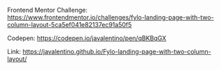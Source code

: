 Frontend Mentor Challenge: https://www.frontendmentor.io/challenges/fylo-landing-page-with-two-column-layout-5ca5ef041e82137ec91a50f5

Codepen: https://codepen.io/javalentino/pen/qBKBqGX

Link: https://javalentino.github.io/Fylo-landing-page-with-two-column-layout/
